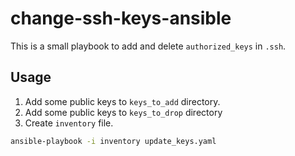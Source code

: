 change-ssh-keys-ansible
=======================

This is a small playbook to add and delete `authorized_keys` in `.ssh`.

Usage
-----

1. Add some public keys to `keys_to_add` directory.
2. Add some public keys to `keys_to_drop` directory
3. Create `inventory` file.

```bash
ansible-playbook -i inventory update_keys.yaml
```
